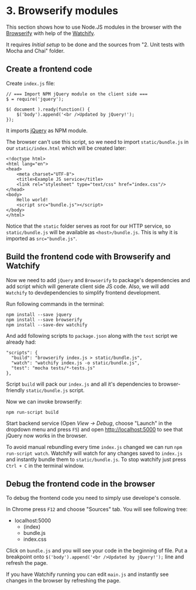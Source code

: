 # 3. Browserify modules
This section shows how to use Node.JS modules in the browser with the [Browserify](http://browserify.org/) with help of the [Watchify](https://github.com/substack/watchify).

It requires _Initial setup_ to be done and the sources from "2. Unit tests with Mocha and Chai" folder.

## Create a frontend code
Create `index.js` file:
```
// === Import NPM jQuery module on the client side === 
$ = require('jquery');

$( document ).ready(function() {
    $('body').append('<br />Updated by jQuery!');
});
```
It imports [jQuery](https://jquery.com/) as NPM module.

The browser can't use this script, so we need to import `static/bundle.js` in our `static/index.html` which will be created later:
```
<!doctype html>
<html lang="en">
<head>
    <meta charset="UTF-8">
    <title>Example JS service</title>
    <link rel="stylesheet" type="text/css" href="index.css"/>
</head>
<body>
    Hello world!
    <script src="bundle.js"></script>    
</body>
</html>
```
Notice that the `static` folder serves as root for our HTTP service, so `static/bundle.js` will be available as `<host>/bundle.js`.
This is why it is imported as `src="bundle.js"`.

## Build the frontend code with Browserify and Watchify
Now we need to add `jQuery` and `Browserify` to package's dependencies and add script which will generate client side JS code.
Also, we will add `Watchify` to devdependencies to simplify frontend development.

Run following commands in the terminal:
```
npm install --save jquery
npm install --save browserify
npm install --save-dev watchify
```
And add following scripts to `package.json` along with the `test` script we already had:
```
"scripts": {
  "build": "browserify index.js > static/bundle.js",
  "watch": "watchify index.js -o static/bundle.js",
  "test": "mocha tests/*-tests.js"
},
```
Script `build` will pack our `index.js` and all it's dependencies to browser-friendly `static/bundle.js` script.

Now we can invoke browserify: 
```
npm run-script build
```
Start backend service (Open _View -> Debug_, choose "Launch" in the dropdown menu and press `F5`) and open [http://localhost:5000](http://localhost:5000) to see that jQuery now works in the browser.

To avoid manual rebundling every time `index.js` changed we can run `npm run-script watch`. Watchify will watch for any changes saved to `index.js` and instantly bundle them to `static/bundle.js`.
To stop watchify just press `Ctrl + C` in the terminal window.

## Debug the frontend code in the browser
To debug the frontend code you need to simply use develope's console. 

In Chrome press `F12` and choose "Sources" tab. You will see following tree:
 - localhost:5000
   - (index)
   - bundle.js
   - index.css

Click on `bundle.js` and you will see your code in the beginning of file. Put a breakpoint onto `$('body').append('<br />Updated by jQuery!');` line and refresh the page.

If you have Watchify running you can edit `main.js` and instantly see changes in the browser by refreshing the page.